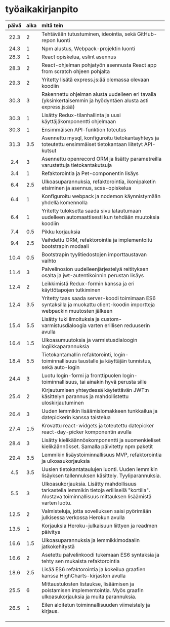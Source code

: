 # työaikakirjanpito

| päivä | aika | mitä tein  |
| :----:|:-----| :-----|
| 22.3 | 2    | Tehtävään tutustuminen, ideointia, sekä GitHub-repon luonti |
| 24.3 | 1    | Npm alustus, Webpack-projektin luonti |
| 28.3 | 1    | React opiskelua, eslint asennus |
| 28.3 | 2    | React-ohjelman pohjatyön asennusta React app from scratch ohjeen pohjalta |
| 29.3 | 2    | Yritetty lisätä express.js:ää olemassa olevaan koodiin |
| 30.3 | 3    | Rakennettu ohjelman alusta uudelleen eri tavalla (yksinkertaisemmin ja hyödyntäen alusta asti express.js:ää) |
| 30.3 | 1    | Lisätty Redux-tilanhallinta ja uusi käyttäjäkomponentti ohjelmaan |
| 30.3 | 1    | Ensimmäisen API-funktion toteutus |
| 31.3 | 3.5  | Asennettu mysql, konfiguroitu tietokantayhteys ja toteutettu ensimmäiset tietokantaan liitetyt API-kutsut |
| 2.4  | 3    | Asennettu openrecord ORM ja lisätty parametreilla varustettuja tietokantakutsuja  |
| 3.4  | 1    | Refaktorointia ja Pet-componentin lisäys |
| 6.4  | 2.5  | Ulkoasuparannuksia, refaktorointia, ikonipaketin etsiminen ja asennus, scss-opiskelua |
| 6.4  | 1    | Konfiguroitu webpack ja nodemon käynnistymään yhdellä komennolla |
| 6.4  | 1    | Yritetty tuloksetta saada sivu latautumaan uudelleen automaattisesti kun tehdään muutoksia koodiin |
| 7.4  | 0.5  | Pikku korjauksia |
| 9.4  | 2.5  | Vaihdettu ORM, refaktorointia ja implementoitu bootstrapin modaali |
| 10.4 | 0.5  | Bootstrapin tyylitiedostojen importtaustavan vaihto |
| 11.4 | 3    | Palvelinosion uudelleenjärjestelyä reitityksen osalta ja jwt-autentikoinnin perustan lisäys |
| 12.4 | 2    | Leikkimistä Redux-formin kanssa ja eri käyttötapojen tutkiminen |
| 12.4 | 3.5  | Yritetty taas saada server-koodi toimimaan ES6 syntaksilla ja muokattu client-koodin importteja webpackin muutosten jälkeen |
| 15.4 | 5.5  | Lisätty tuki ilmoituksia ja custom-varmistusdialoogia varten erillisen reduuserin avulla |
| 16.4 | 1.5  | Ulkoasumuutoksia ja varmistusdialoogin logiikkaparannuksia |
| 18.4 | 5.5  | Tietokantamallin refaktorointi, login-toiminnallisuus taustalle ja käyttäjän tunnistus, sekä auto-login |
| 24.4 | 3    | Luotu login-formi ja fronttipuolen login-toiminnallisuus, tai ainakin hyvä perusta sille |
| 25.4 | 2    | Kirjautumisen yhteydessä käytettävän JWT:n käsittelyn parannus ja mahdollistettu uloskirjautuminen |
| 26.4 | 3    | Uuden lemmikin lisäämislomakkeen tunkkailua ja datepickerin kanssa taistelua |
| 27.4 | 1.5  | Krovattu react-widgets ja toteutettu datepicker react-day-picker komponentin avulla |
| 28.4 | 3    | Lisätty kielikäännöskomponentti ja suomenkieliset kielikäännökset. Samalla päivitetty npm paketit |
| 29.4 | 3.5  | Lemmikin lisäystoiminnallisuus MVP, refaktorointia ja ulkoasukorjauksia |
| 4.5  | 3.5  | Uusien tietokantataulujen luonti. Uuden lemmikin lisäyksen tallennuksen käsittely. Tyyliparannuksia. |
| 5.5  | 3    | Ulkoasukorjauksia. Lisätty mahdollisuus tarkastella lemmikin tietoja erillisellä "kortilla". Alustava toiminnallisuus mittauksen lisäämistä varten luotu. |
| 12.5 | 2    | Valmisteluja, jotta sovelluksen saisi pyörimään julkisessa verkossa Herokun avulla |
| 13.5 | 1    | Korjauksia Heroku-julkaisuun liittyen ja readmen päivitys |
| 16.6 | 1.5  | Ulkoasuparannuksia ja lemmikkimodaalin jatkokehitystä |
| 16.6 | 2    | Asetettu palvelinkoodi tukemaan ES6 syntaksia ja tehty sen mukaista refaktorointia |
| 18.6 | 2.5  | Lisää ES6 refaktorointia ja kokeilua graafien kanssa HighCharts-kirjaston avulla |
| 25.5 | 6    | Mittaustulosten listaukse, lisäämisen ja poistamisen implementointia. Myös graafin ulkoasukorjauksia ja muita parannuksia. |
| 26.5 | 1    | Eilen aloitetun toiminnallisuuden viimeistely ja kirjaus. |
|  |    |  |
|  |    |  |
|  |    |  |
